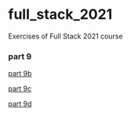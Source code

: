 # full_stack_2021
Exercises of Full Stack 2021 course 

### part 9

[part 9b](https://github.com/yumoL/full_stack_2021/tree/master/part9/part9b)

[part 9c](https://github.com/yumoL/full_stack_2021/tree/master/part9/patientorBackend(part_9c))

[part 9d](https://github.com/yumoL/full_stack_2021/tree/master/part9/part9d)
